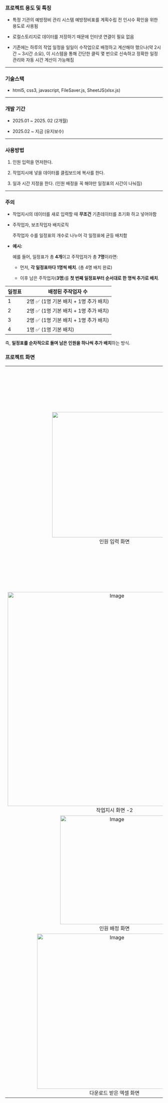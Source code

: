 ### 프로젝트 용도 및 특징

* 특정 기관의 예방정비 관리 시스템 예방정비표를 계획수립 전 인시수 확인을 위한 용도로 사용됨
  
* 로컬스토리지로 데이터를 저장하기 때문에 인터넷 연결이 필요 없음

* 기존에는 하루의 작업 일정을 일일이 수작업으로 배정하고 계산해야 했으나(약 2시간 ~ 3시간 소요),
  이 시스템을 통해 간단한 클릭 몇 번으로 신속하고 정확한 일정 관리와 자동 시간 계산이 가능해짐 

---------------------------------------------------------------------

### 기술스택

* html5, css3, javascript, FileSaver.js, SheetJS(xlsx.js)

--------------------------------------------------------------------

### 개발 기간

* 2025.01 ~ 2025. 02 (2개월)
  
* 2025.02 ~ 지금 (유지보수)

---------------------------------------------------------------------

### 사용방법
1. 인원 입력을 먼저한다.
   
2. 작업지시에 넣을 데이터를 클립보드에 복사를 한다.
   
3. 일과 시간 지정을 한다. (인원 배정을 꼭 해야만 일정표의 시간이 나눠짐)
---------------------------------------------------------------------

### 주의

* 작업지시의 데이터를 새로 입력할 때 **무조건** 기존데이터를 초기화 하고 넣어야함
  
* 주작업자, 보조작업자 배치로직
  
  주작업자 수를 일정표의 개수로 나누어 각 일정표에 균등 배치함

- **예시:**
  
  예를 들어, 일정표가 총 **4개**이고 주작업자가 총 **7명**이라면:
  
  - 먼저, **각 일정표마다 1명씩 배치**. (총 4명 배치 완료)
    
  - 이후 남은 주작업자(**3명**)를 **첫 번째 일정표부터 순서대로 한 명씩 추가로 배치**.

| 일정표 | 배정된 주작업자 수 |
|--------|-------------------|
| 1      | 2명 ✅ (1명 기본 배치 + 1명 추가 배치) |
| 2      | 2명 ✅ (1명 기본 배치 + 1명 추가 배치) |
| 3      | 2명 ✅ (1명 기본 배치 + 1명 추가 배치) |
| 4      | 1명 ✅ (1명 기본 배치) |

즉, **일정표를 순차적으로 돌며 남은 인원을 하나씩 추가 배치**하는 방식.


### 프로젝트 화면

|  |  |
|:---:|:---:|
| <img width="400" height="400" src="https://github.com/user-attachments/assets/243622f2-c87a-4bdb-bdad-bd4d747351e1" /><br>인원 입력 화면| <img width="688" alt="Image" src="https://github.com/user-attachments/assets/3c9ec463-5d3f-4f43-8a43-ca8a6a5063b2" /><br>작업지시 화면 -1|
| <img width="683" alt="Image" src="https://github.com/user-attachments/assets/e67f344b-bdd4-4066-bae6-57fa723ed60a" /><br>작업지시 화면 -2 | <img width="514" alt="Image" src="https://github.com/user-attachments/assets/ed64d5a7-2f9c-4199-823f-b61f43320ad1" /><br>일과시간 지정 화면 |
| <img width="347" alt="Image" src="https://github.com/user-attachments/assets/3fe2f079-803b-49f1-89d7-f13254964113" /><br>인원 배정 화면 | <img width="315" alt="Image" src="https://github.com/user-attachments/assets/db4e6d3a-2870-4a52-958c-1aefcb80625a" /><br>Excel, 한셀 파일 다운 화면 |
| <img width="495" alt="Image" src="https://github.com/user-attachments/assets/d33de20c-f8b4-4639-8f8b-2a82894beaa4" /><br>다운로드 받은 엑셀 화면 |  |


















